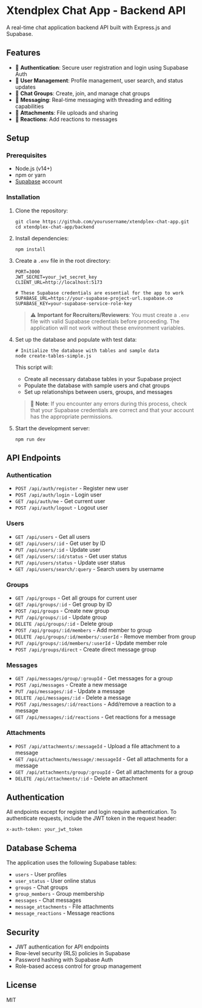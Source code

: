 # Xtendplex Chat App - Backend API

A real-time chat application backend API built with Express.js and Supabase.

## Features

- 🔐 **Authentication**: Secure user registration and login using Supabase Auth
- 👥 **User Management**: Profile management, user search, and status updates
- 💬 **Chat Groups**: Create, join, and manage chat groups
- 📝 **Messaging**: Real-time messaging with threading and editing capabilities
- 📎 **Attachments**: File uploads and sharing
- 🔔 **Reactions**: Add reactions to messages

## Setup

### Prerequisites

- Node.js (v14+)
- npm or yarn
- [Supabase](https://supabase.io) account

### Installation

1. Clone the repository:

   ```
   git clone https://github.com/yourusername/xtendplex-chat-app.git
   cd xtendplex-chat-app/backend
   ```

2. Install dependencies:

   ```
   npm install
   ```

3. Create a `.env` file in the root directory:

   ```
   PORT=3000
   JWT_SECRET=your_jwt_secret_key
   CLIENT_URL=http://localhost:5173

   # These Supabase credentials are essential for the app to work
   SUPABASE_URL=https://your-supabase-project-url.supabase.co
   SUPABASE_KEY=your-supabase-service-role-key
   ```

   > ⚠️ **Important for Recruiters/Reviewers**: You must create a `.env` file with valid Supabase credentials before proceeding. The application will not work without these environment variables.

4. Set up the database and populate with test data:

   ```
   # Initialize the database with tables and sample data
   node create-tables-simple.js
   ```

   This script will:

   - Create all necessary database tables in your Supabase project
   - Populate the database with sample users and chat groups
   - Set up relationships between users, groups, and messages

   > 📝 **Note**: If you encounter any errors during this process, check that your Supabase credentials are correct and that your account has the appropriate permissions.

5. Start the development server:
   ```
   npm run dev
   ```

## API Endpoints

### Authentication

- `POST /api/auth/register` - Register new user
- `POST /api/auth/login` - Login user
- `GET /api/auth/me` - Get current user
- `POST /api/auth/logout` - Logout user

### Users

- `GET /api/users` - Get all users
- `GET /api/users/:id` - Get user by ID
- `PUT /api/users/:id` - Update user
- `GET /api/users/:id/status` - Get user status
- `PUT /api/users/status` - Update user status
- `GET /api/users/search/:query` - Search users by username

### Groups

- `GET /api/groups` - Get all groups for current user
- `GET /api/groups/:id` - Get group by ID
- `POST /api/groups` - Create new group
- `PUT /api/groups/:id` - Update group
- `DELETE /api/groups/:id` - Delete group
- `POST /api/groups/:id/members` - Add member to group
- `DELETE /api/groups/:id/members/:userId` - Remove member from group
- `PUT /api/groups/:id/members/:userId` - Update member role
- `POST /api/groups/direct` - Create direct message group

### Messages

- `GET /api/messages/group/:groupId` - Get messages for a group
- `POST /api/messages` - Create a new message
- `PUT /api/messages/:id` - Update a message
- `DELETE /api/messages/:id` - Delete a message
- `POST /api/messages/:id/reactions` - Add/remove a reaction to a message
- `GET /api/messages/:id/reactions` - Get reactions for a message

### Attachments

- `POST /api/attachments/:messageId` - Upload a file attachment to a message
- `GET /api/attachments/message/:messageId` - Get all attachments for a message
- `GET /api/attachments/group/:groupId` - Get all attachments for a group
- `DELETE /api/attachments/:id` - Delete an attachment

## Authentication

All endpoints except for register and login require authentication. To authenticate requests, include the JWT token in the request header:

```
x-auth-token: your_jwt_token
```

## Database Schema

The application uses the following Supabase tables:

- `users` - User profiles
- `user_status` - User online status
- `groups` - Chat groups
- `group_members` - Group membership
- `messages` - Chat messages
- `message_attachments` - File attachments
- `message_reactions` - Message reactions

## Security

- JWT authentication for API endpoints
- Row-level security (RLS) policies in Supabase
- Password hashing with Supabase Auth
- Role-based access control for group management

## License

MIT
